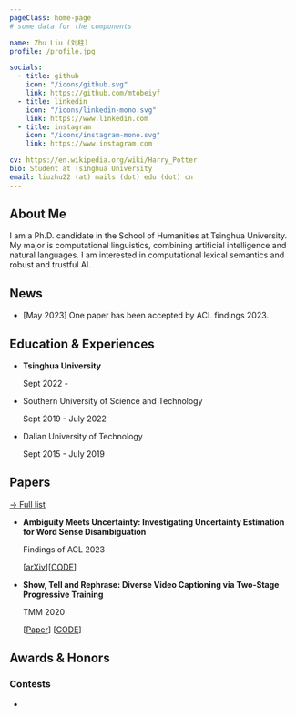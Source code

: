 ```yaml
---
pageClass: home-page
# some data for the components

name: Zhu Liu (刘柱)
profile: /profile.jpg

socials:
  - title: github
    icon: "/icons/github.svg"
    link: https://github.com/mtobeiyf
  - title: linkedin
    icon: "/icons/linkedin-mono.svg"
    link: https://www.linkedin.com
  - title: instagram
    icon: "/icons/instagram-mono.svg"
    link: https://www.instagram.com

cv: https://en.wikipedia.org/wiki/Harry_Potter
bio: Student at Tsinghua University
email: liuzhu22 (at) mails (dot) edu (dot) cn
---
```


<ProfileSection :frontmatter="$page.frontmatter" />

## About Me

I am a Ph.D. candidate in the School of Humanities at Tsinghua University. My major is computational linguistics, combining artificial intelligence and natural languages. I am interested in computational lexical semantics and robust and trustful AI.


## News

- [May 2023] One paper has been accepted by ACL findings 2023.


## Education & Experiences

- **Tsinghua University** 

  Sept 2022 - 

- Southern University of Science and Technology

  Sept 2019 - July 2022

- Dalian University of Technology

  Sept 2015 - July 2019


## Papers

[→ Full list](/projects/)

* **Ambiguity Meets Uncertainty: Investigating Uncertainty Estimation for Word Sense Disambiguation**

  Findings of ACL 2023

  [[arXiv](https://arxiv.org/abs/2305.13119)]\[[CODE](https://github.com/RyanLiut/WSD-UE)\]

* **Show, Tell and Rephrase: Diverse Video Captioning via Two-Stage Progressive Training**

  TMM 2020

  \[[Paper](https://ieeexplore.ieee.org/document/9999037)] [[CODE](**https://github.com/RyanLiut/STR**)]

## Awards & Honors

### Contests

- 

<!-- Custom style for this page -->

<style lang="stylus">

.theme-container.home-page .page
  font-size 14px
  font-family "lucida grande", "lucida sans unicode", lucida, "Helvetica Neue", Helvetica, Arial, sans-serif;
  p
    margin 0 0 0.5rem
  p, ul, ol
    line-height normal
  a
    font-weight normal
  .theme-default-content:not(.custom) > h2
    margin-bottom 0.5rem
  .theme-default-content:not(.custom) > h2:first-child + p
    margin-top 0.5rem
  .theme-default-content:not(.custom) > h3
    padding-top 4rem

  /* Override */
  .md-card
    margin-top 0.5em
    .card-image
      padding 0.2rem
      img
        max-width 120px
        max-height 120px
    .card-content p
      -webkit-margin-after 0.2em

@media (max-width: 419px)
  .theme-container.home-page .page
    p, ul, ol
      line-height 1.5

    .md-card
      .card-image
        img 
          width 100%
          max-width 400px

</style>
